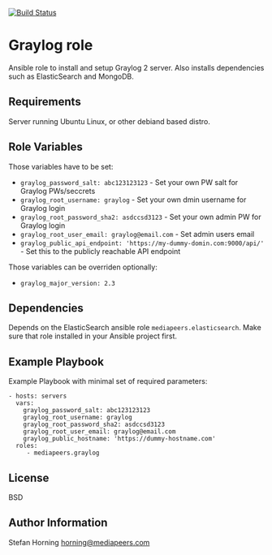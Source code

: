 [![Build Status](https://travis-ci.org/mediapeers/ansible-role-graylog.svg?branch=master)](https://travis-ci.org/mediapeers/ansible-role-graylog)

# Graylog role

Ansible role to install and setup Graylog 2 server. Also installs dependencies such as ElasticSearch and MongoDB.


## Requirements

Server running Ubuntu Linux, or other debiand based distro.


## Role Variables

Those variables have to be set:
- `graylog_password_salt: abc123123123` - Set your own PW salt for Graylog PWs/seccrets
- `graylog_root_username: graylog` - Set your own dmin username for Graylog login
- `graylog_root_password_sha2: asdccsd3123` - Set your own admin PW for Graylog login
- `graylog_root_user_email: graylog@email.com` - Set admin users email
- `graylog_public_api_endpoint: 'https://my-dummy-domin.com:9000/api/'` - Set this to the publicly reachable API endpoint

Those variables can be overriden optionally:
- `graylog_major_version: 2.3`


## Dependencies

Depends on the ElasticSearch ansible role `mediapeers.elasticsearch`. Make sure that role installed in your Ansible project first.

## Example Playbook

Example Playbook with minimal set of required parameters:

    - hosts: servers
      vars:
        graylog_password_salt: abc123123123
        graylog_root_username: graylog
        graylog_root_password_sha2: asdccsd3123
        graylog_root_user_email: graylog@email.com
        graylog_public_hostname: 'https://dummy-hostname.com'
      roles:
         - mediapeers.graylog

## License

BSD

## Author Information

Stefan Horning <horning@mediapeers.com>
